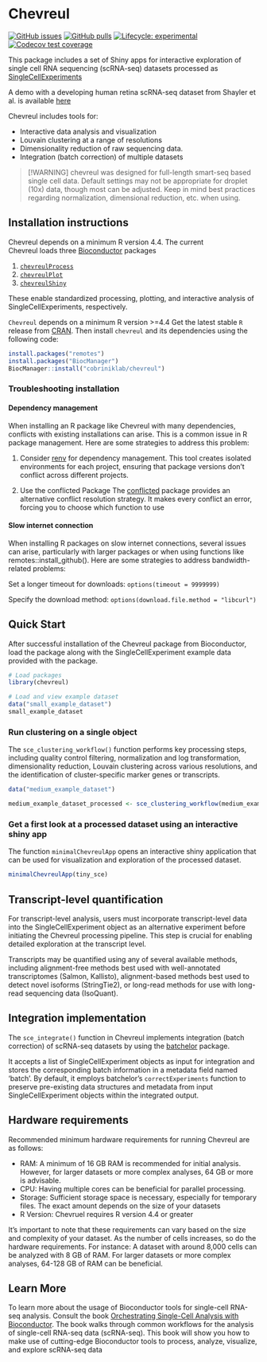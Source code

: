 
<!-- README.md is generated from README.Rmd. Please edit that file -->

# Chevreul

<!-- badges: start -->

[![GitHub
issues](https://img.shields.io/github/issues/cobriniklab/chevreul)](https://github.com/cobriniklab/chevreul/issues)
[![GitHub
pulls](https://img.shields.io/github/issues-pr/cobriniklab/chevreul)](https://github.com/cobriniklab/chevreul/pulls)
[![Lifecycle:
experimental](https://img.shields.io/badge/lifecycle-experimental-orange.svg)](https://lifecycle.r-lib.org/articles/stages.html#experimental)
[![Codecov test
coverage](https://codecov.io/gh/cobriniklab/chevreul/graph/badge.svg)](https://app.codecov.io/gh/cobriniklab/chevreul)
<!-- badges: end -->

This package includes a set of Shiny apps for interactive exploration of
single cell RNA sequencing (scRNA-seq) datasets processed as
<a href="https://bioconductor.org/packages/devel/bioc/vignettes/SingleCellExperiment/inst/doc/intro.html" target="_blank" rel="noopener noreferrer">SingleCellExperiments</a>

A demo with a developing human retina scRNA-seq dataset from Shayler et
al. is available
<a href="http://cobrinik-1.saban-chla.usc.edu:8080/app/objectApp" target="_blank" rel="noopener noreferrer">here</a>

Chevreul includes tools for:

- Interactive data analysis and visualization
- Louvain clustering at a range of resolutions
- Dimensionality reduction of raw sequencing data.
- Integration (batch correction) of multiple datasets
  <!--BB <(has been removed)-   Cell cycle state regression and labeling> -->

> \[!WARNING\] chevreul was designed for full-length smart-seq based
> single cell data. Default settings may not be appropriate for droplet
> (10x) data, though most can be adjusted. Keep in mind best practices
> regarding normalization, dimensional reduction, etc. when using.

## Installation instructions

Chevreul depends on a minimum R version 4.4. The current  
Chevreul loads three [Bioconductor](http://bioconductor.org/) packages

1.  [`chevreulProcess`](https://github.com/cobriniklab/chevreulProcess)
2.  [`chevreulPlot`](https://github.com/cobriniklab/chevreulPlot)
3.  [`chevreulShiny`](https://github.com/cobriniklab/chevreulShiny)

These enable standardized processing, plotting, and interactive analysis
of SingleCellExperiments, respectively.

`Chevreul` depends on a minimum R version \>=4.4 Get the latest stable
`R` release from [CRAN](http://cran.r-project.org/). Then install
`chevreul` and its dependencies using the following code:

``` r
install.packages("remotes")
install.packages("BiocManager")
BiocManager::install("cobriniklab/chevreul")
```

### Troubleshooting installation

#### Dependency management

When installing an R package like Chevreul with many dependencies,
conflicts with existing installations can arise. This is a common issue
in R package management. Here are some strategies to address this
problem:

1.  Consider
    <a href="https://rstudio.github.io/renv/articles/renv.html" target="_blank" rel="noopener noreferrer">renv</a>
    for dependency management. This tool creates isolated environments
    for each project, ensuring that package versions don’t conflict
    across different projects.

2.  Use the conflicted Package The
    <a href="https://conflicted.r-lib.org" target="_blank" rel="noopener noreferrer">conflicted</a>
    package provides an alternative conflict resolution strategy. It
    makes every conflict an error, forcing you to choose which function
    to use

#### Slow internet connection

When installing R packages on slow internet connections, several issues
can arise, particularly with larger packages or when using functions
like remotes::install_github(). Here are some strategies to address
bandwidth-related problems:

Set a longer timeout for downloads: `options(timeout = 9999999)`

Specify the download method: `options(download.file.method = "libcurl")`

## Quick Start

After successful installation of the Chevreul package from Bioconductor,
load the package along with the SingleCellExperiment example data
provided with the package.

``` r
# Load packages
library(chevreul)

# Load and view example dataset
data("small_example_dataset")
small_example_dataset
```

### Run clustering on a single object

The `sce_clustering_workflow()` function performs key processing steps,
including quality control filtering, normalization and log
transformation, dimensionality reduction, Louvain clustering across
various resolutions, and the identification of cluster-specific marker
genes or transcripts.

<!--  #BB default resolution is set to 0.6 ?  : By default clustering will be run at ten different resolutions between 0.2 and 2.0. Any resolution can be specified by providing the resolution argument as a numeric vector.-->

``` r
data("medium_example_dataset")

medium_example_dataset_processed <- sce_clustering_workflow(medium_example_dataset, resolution = 0.6, experiment_name = "sce", organism = "human") 
```

### Get a first look at a processed dataset using an interactive shiny app

The function `minimalChevreulApp` opens an interactive shiny application
that can be used for visualization and exploration of the processed
dataset.

``` r
minimalChevreulApp(tiny_sce)
```

## Transcript-level quantification

For transcript-level analysis, users must incorporate transcript-level
data into the SingleCellExperiment object as an alternative experiment
before initiating the Chevreul processing pipeline. This step is crucial
for enabling detailed exploration at the transcript level.

Transcripts may be quantified using any of several available methods,
including alignment-free methods best used with well-annotated
transcriptomes (Salmon, Kallisto), alignment-based methods best used to
detect novel isoforms (StringTie2), or long-read methods for use with
long-read sequencing data (IsoQuant).

## Integration implementation

The `sce_integrate()` function in Chevreul implements integration (batch
correction) of scRNA-seq datasets by using the
<a href="https://bioconductor.org/packages/devel/bioc/vignettes/batchelor/inst/doc/correction.html" target="_blank" rel="noopener noreferrer">batchelor</a>
package.

It accepts a list of SingleCellExperiment objects as input for
integration and stores the corresponding batch information in a metadata
field named ‘batch’. By default, it employs batchelor’s
`correctExperiments` function to preserve pre-existing data structures
and metadata from input SingleCellExperiment objects within the
integrated output.

## Hardware requirements

Recommended minimum hardware requirements for running Chevreul are as
follows:

- RAM: A minimum of 16 GB RAM is recommended for initial analysis.
  However, for larger datasets or more complex analyses, 64 GB or more
  is advisable.
- CPU: Having multiple cores can be beneficial for parallel processing.
- Storage: Sufficient storage space is necessary, especially for
  temporary files. The exact amount depends on the size of your datasets
- R Version: Chevruel requires R version 4.4 or greater

It’s important to note that these requirements can vary based on the
size and complexity of your dataset. As the number of cells increases,
so do the hardware requirements. For instance: A dataset with around
8,000 cells can be analyzed with 8 GB of RAM. For larger datasets or
more complex analyses, 64-128 GB of RAM can be beneficial.

## Learn More

To learn more about the usage of Bioconductor tools for single-cell
RNA-seq analysis. Consult the book
<a href="https://bioconductor.org/books/release/OSCA/" target="_blank" rel="noopener noreferrer">Orchestrating
Single-Cell Analysis with Bioconductor</a>. The book walks through
common workflows for the analysis of single-cell RNA-seq data
(scRNA-seq). This book will show you how to make use of cutting-edge
Bioconductor tools to process, analyze, visualize, and explore scRNA-seq
data
